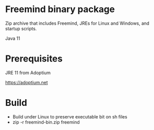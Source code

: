 # Freemind binary package

Zip archive that includes Freemind, JREs for Linux and Windows, and startup scripts.

Java 11

# Prerequisites

JRE 11 from Adoptium

https://adoptium.net

# Build

- Build under Linux to preserve executable bit on sh files
- zip -r freemind-bin.zip freemind
